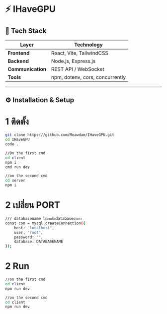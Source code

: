 # ⚡ IHaveGPU

## 🧰 Tech Stack  

| Layer | Technology |
|-------|-------------|
| **Frontend** | React, Vite, TailwindCSS |
| **Backend** | Node.js, Express.js |
| **Communication** | REST API / WebSocket |
| **Tools** | npm, dotenv, cors, concurrently |

---

## ⚙️ Installation & Setup  
# 1 ติดตั้ง
```bash
git clone https://github.com/Meawdam/IHaveGPU.git
cd IHaveGPU
code .

//On the first cmd
cd client
npm i
cmd run dev

//on the second cmd
cd server
npm i
```

# 2 เปลี่ยน PORT
```bash
/// databasename ใส่ตามชื่อdatabaseตัวเอง
const con = mysql.createConnection({
    host: "localhost", 
    user: "root",
    password: "",
    database: DATABASENAME 
});
```

# 2 Run
```bash
//on the first cmd
cd client
npm run dev

//on the second cmd
cd client
npm run dev
```

